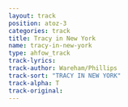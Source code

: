 ```yaml
---
layout: track
position: atoz-3
categories: track
title: Tracy in New York
name: tracy-in-new-york
type: ahfow_track
track-lyrics: 
track-author: Wareham/Phillips
track-sort: "TRACY IN NEW YORK"
track-alpha: T
track-original: 
---
```

